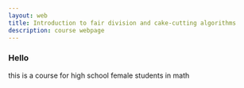 ```yaml
---
layout: web
title: Introduction to fair division and cake-cutting algorithms
description: course webpage
--- 
```


### Hello
 
this is a course for high school female students in math


